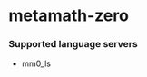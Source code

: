 # metamath-zero
<!--- THIS DOCUMENT IS AUTOMATICALLY GENERATED, DON'T EDIT IT -->

### Supported language servers

- mm0_ls
